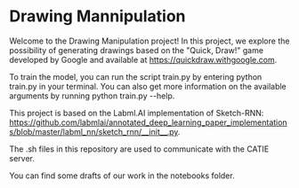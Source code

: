 # Drawing Mannipulation

Welcome to the Drawing Manipulation project! In this project, we explore the possibility of generating drawings based on the "Quick, Draw!" game developed by Google and available at https://quickdraw.withgoogle.com.

To train the model, you can run the script train.py by entering python train.py in your terminal. You can also get more information on the available arguments by running python train.py --help.

This project is based on the Labml.AI implementation of Sketch-RNN: https://github.com/labmlai/annotated_deep_learning_paper_implementations/blob/master/labml_nn/sketch_rnn/__init__.py.

The .sh files in this repository are used to communicate with the CATIE server.

You can find some drafts of our work in the notebooks folder.